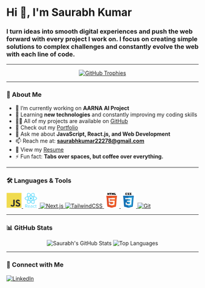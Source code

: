 <h1 align="left">Hi 👋, I'm Saurabh Kumar</h1>
<h3 align="left">I turn ideas into smooth digital experiences and push the web forward with every project I work on. I focus on creating simple solutions to complex challenges and constantly evolve the web with each line of code.</h3>

---

<p align="center">
  <a href="https://github.com/ryo-ma/github-profile-trophy">
    <img src="https://github-profile-trophy.vercel.app/?username=saurabhkumar067&theme=onedark" alt="GitHub Trophies" />
  </a>
</p>

---

### 🚀 About Me

- 🔭 I’m currently working on **AARNA AI Project**
- 🌱 Learning **new technologies** and constantly improving my coding skills
- 👨‍💻 All of my projects are available on [GitHub](https://github.com/saurabhkumar067?tab=repositories)
- 💼 Check out my [Portfolio](https://saurabhkumar.vercel.app/)
- 💬 Ask me about **JavaScript, React.js, and Web Development**
- 📫 Reach me at: **saurabhkumar22278@gmail.com**
- 📄 View my [Resume](https://github.com/saurabhkumar067/Resume/blob/main/Saurabh%20CV.pdf)
- ⚡ Fun fact: **Tabs over spaces, but coffee over everything.**

---

### 🛠️ Languages & Tools

<p align="left">
  <a href="https://developer.mozilla.org/en-US/docs/Web/JavaScript" target="_blank" rel="noreferrer">
    <img src="https://raw.githubusercontent.com/devicons/devicon/master/icons/javascript/javascript-original.svg" alt="JavaScript" width="40" height="40"/>
  </a>
  <a href="https://reactjs.org/" target="_blank" rel="noreferrer">
    <img src="https://raw.githubusercontent.com/devicons/devicon/master/icons/react/react-original-wordmark.svg" alt="React" width="40" height="40"/>
  </a>
  <a href="https://nextjs.org/" target="_blank" rel="noreferrer">
    <img src="https://cdn.worldvectorlogo.com/logos/nextjs-2.svg" alt="Next.js" width="40" height="40"/>
  </a>
  <a href="https://tailwindcss.com/" target="_blank" rel="noreferrer">
    <img src="https://www.vectorlogo.zone/logos/tailwindcss/tailwindcss-icon.svg" alt="TailwindCSS" width="40" height="40"/>
  </a>
  <a href="https://www.w3.org/html/" target="_blank" rel="noreferrer">
    <img src="https://raw.githubusercontent.com/devicons/devicon/master/icons/html5/html5-original-wordmark.svg" alt="HTML5" width="40" height="40"/>
  </a>
  <a href="https://www.w3schools.com/css/" target="_blank" rel="noreferrer">
    <img src="https://raw.githubusercontent.com/devicons/devicon/master/icons/css3/css3-original-wordmark.svg" alt="CSS3" width="40" height="40"/>
  </a>
  <a href="https://git-scm.com/" target="_blank" rel="noreferrer">
    <img src="https://www.vectorlogo.zone/logos/git-scm/git-scm-icon.svg" alt="Git" width="40" height="40"/>
  </a>
</p>

---

### 📊 GitHub Stats

<p align="center">
  <img src="https://github-readme-stats.vercel.app/api?username=saurabhkumar067&show_icons=true&theme=tokyonight" alt="Saurabh's GitHub Stats" />
  <img src="https://github-readme-stats.vercel.app/api/top-langs/?username=saurabhkumar067&layout=compact&theme=tokyonight" alt="Top Languages" />
</p>

---

### 🔗 Connect with Me

<p align="left">
  <a href="https://www.linkedin.com/in/saurabhkumar-delhi/" target="blank">
    <img align="center" src="https://raw.githubusercontent.com/rahuldkjain/github-profile-readme-generator/master/src/images/icons/Social/linked-in-alt.svg" alt="LinkedIn" height="30" width="40" />
  </a>
</p>
